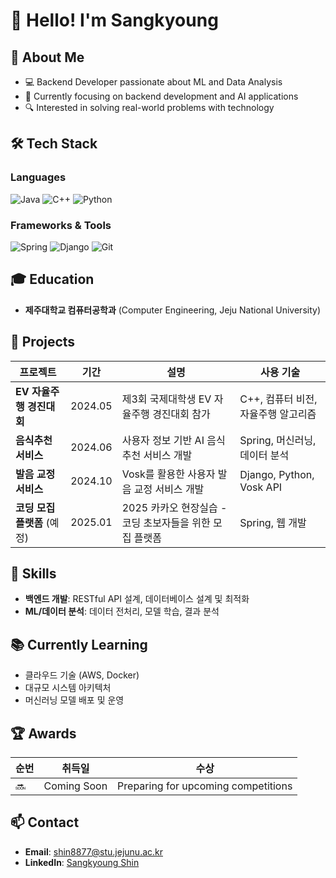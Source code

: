 # 👋 Hello! I'm Sangkyoung

## 🚀 About Me
- 💻 Backend Developer passionate about ML and Data Analysis
- 🌱 Currently focusing on backend development and AI applications
- 🔍 Interested in solving real-world problems with technology

## 🛠️ Tech Stack
### Languages
![Java](https://img.shields.io/badge/Java-ED8B00?style=for-the-badge&logo=java&logoColor=white)
![C++](https://img.shields.io/badge/C++-00599C?style=for-the-badge&logo=c%2B%2B&logoColor=white)
![Python](https://img.shields.io/badge/Python-3776AB?style=for-the-badge&logo=python&logoColor=white)

### Frameworks & Tools
![Spring](https://img.shields.io/badge/Spring-6DB33F?style=for-the-badge&logo=spring&logoColor=white)
![Django](https://img.shields.io/badge/Django-092E20?style=for-the-badge&logo=django&logoColor=white)
![Git](https://img.shields.io/badge/Git-F05032?style=for-the-badge&logo=git&logoColor=white)

## 🎓 Education
- **제주대학교 컴퓨터공학과** (Computer Engineering, Jeju National University)

## 💼 Projects
| 프로젝트 | 기간 | 설명 | 사용 기술 |
|---------|------|------|-----------|
| **EV 자율주행 경진대회** | 2024.05 | 제3회 국제대학생 EV 자율주행 경진대회 참가 | C++, 컴퓨터 비전, 자율주행 알고리즘 |
| **음식추천 서비스** | 2024.06 | 사용자 정보 기반 AI 음식추천 서비스 개발 | Spring, 머신러닝, 데이터 분석 |
| **발음 교정 서비스** | 2024.10 | Vosk를 활용한 사용자 발음 교정 서비스 개발 | Django, Python, Vosk API |
| **코딩 모집 플랫폼** (예정) | 2025.01 | 2025 카카오 현장실습 - 코딩 초보자들을 위한 모집 플랫폼 | Spring, 웹 개발 |

## 🌟 Skills
- **백엔드 개발**: RESTful API 설계, 데이터베이스 설계 및 최적화
- **ML/데이터 분석**: 데이터 전처리, 모델 학습, 결과 분석

## 📚 Currently Learning
- 클라우드 기술 (AWS, Docker)
- 대규모 시스템 아키텍처
- 머신러닝 모델 배포 및 운영

## 🏆 Awards
| 순번 | 취득일 | 수상 |
|------|--------|------|
| 🔜 | Coming Soon | Preparing for upcoming competitions |

## 📫 Contact
- **Email**: shin8877@stu.jejunu.ac.kr
- **LinkedIn**: [Sangkyoung Shin](https://www.linkedin.com/in/sangkyoung-shin-755b74296/)
